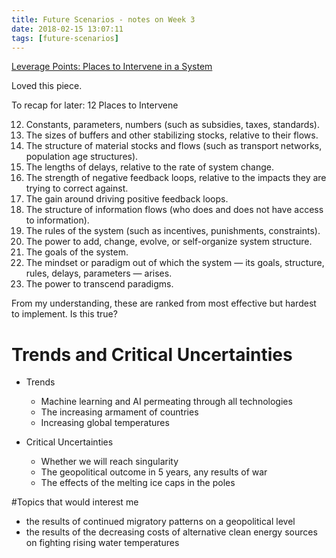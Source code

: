 ```yaml
---
title: Future Scenarios - notes on Week 3
date: 2018-02-15 13:07:11
tags: [future-scenarios]
---
```


[Leverage Points: Places to Intervene in a System](http://donellameadows.org/archives/leverage-points-places-to-intervene-in-a-system/)

Loved this piece. 

To recap for later:
12 Places to Intervene

12. Constants, parameters, numbers (such as subsidies, taxes, standards).
11. The sizes of buffers and other stabilizing stocks, relative to their flows.
10. The structure of material stocks and flows (such as transport networks, population age structures).
9. The lengths of delays, relative to the rate of system change.
8. The strength of negative feedback loops, relative to the impacts they are trying to correct against.
7. The gain around driving positive feedback loops.
6. The structure of information flows (who does and does not have access to information).
5. The rules of the system (such as incentives, punishments, constraints).
4. The power to add, change, evolve, or self-organize system structure.
3. The goals of the system.
2. The mindset or paradigm out of which the system — its goals, structure, rules, delays, parameters — arises.
1. The power to transcend paradigms.

From my understanding, these are ranked from most effective but hardest to implement. Is this true? 

# Trends and Critical Uncertainties

- Trends
    - Machine learning and AI permeating through all technologies
    - The increasing armament of countries 
    - Increasing global temperatures 

- Critical Uncertainties
    - Whether we will reach singularity
    - The geopolitical outcome in 5 years, any results of war
    - The effects of the melting ice caps in the poles

#Topics that would interest me
- the results of continued migratory patterns on a geopolitical level
- the results of the decreasing costs of alternative clean energy sources on fighting rising water temperatures